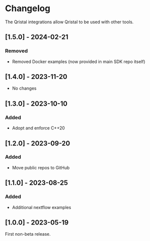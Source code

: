 # Changelog

The Qristal integrations allow Qristal to be used with other tools.

## [1.5.0] - 2024-02-21

### Removed

- Removed Docker examples (now provided in main SDK repo itself)


## [1.4.0] - 2023-11-20

- No changes


## [1.3.0] - 2023-10-10

### Added

- Adopt and enforce C++20


## [1.2.0] - 2023-09-20

### Added

- Move public repos to GitHub


## [1.1.0] - 2023-08-25

### Added

- Additional nextflow examples


## [1.0.0] - 2023-05-19

First non-beta release.

